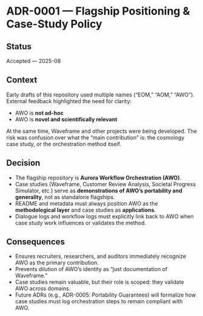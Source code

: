 # ADR-0001 — Flagship Positioning & Case-Study Policy

## Status
Accepted — 2025-08

## Context
Early drafts of this repository used multiple names (“EOM,” “AOM,” “AWO”).  
External feedback highlighted the need for clarity:  
- AWO is **not ad-hoc**  
- AWO is **novel and scientifically relevant**  

At the same time, Waveframe and other projects were being developed. The risk was confusion over what the “main contribution” is: the cosmology case study, or the orchestration method itself.

## Decision
- The flagship repository is **Aurora Workflow Orchestration (AWO)**.  
- Case studies (Waveframe, Customer Review Analysis, Societal Progress Simulator, etc.) serve as **demonstrations of AWO’s portability and generality**, not as standalone flagships.  
- README and metadata must always position AWO as the **methodological layer** and case studies as **applications**.  
- Dialogue logs and workflow logs must explicitly link back to AWO when case study work influences or validates the method.

## Consequences
- Ensures recruiters, researchers, and auditors immediately recognize AWO as the primary contribution.  
- Prevents dilution of AWO’s identity as “just documentation of Waveframe.”  
- Case studies remain valuable, but their role is scoped: they validate AWO across domains.  
- Future ADRs (e.g., ADR-0005: Portability Guarantees) will formalize how case studies must log orchestration steps to remain compliant with AWO.
